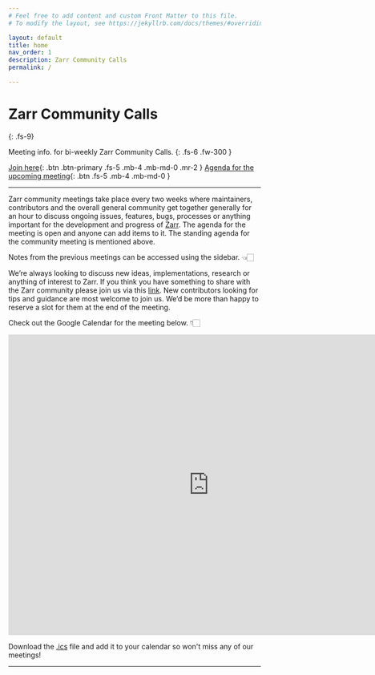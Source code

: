 ```yaml
---
# Feel free to add content and custom Front Matter to this file.
# To modify the layout, see https://jekyllrb.com/docs/themes/#overriding-theme-defaults

layout: default
title: home
nav_order: 1
description: Zarr Community Calls
permalink: /

---
```


# Zarr Community Calls
{: .fs-9}

Meeting info. for bi-weekly Zarr Community Calls.
{: .fs-6 .fw-300 }

[Join here](https://zoom.us/j/300670033?pwd=OFhjV0FHQmhHK2FYbGFRVnBPMVNJdz09){: .btn .btn-primary .fs-5 .mb-4 .mb-md-0 .mr-2 }
[Agenda for the upcoming meeting](https://hackmd.io/tFcffc__QRuo1UdGcGUbsg?view){: .btn .fs-5 .mb-4 .mb-md-0 }

---

Zarr community meetings take place every two weeks where maintainers,
contributors and the overall general community get together generally for an
hour to discuss ongoing issues, features, bugs, processes or anything important
for the development and progress of [Zarr](https://zarr.dev/). The agenda for the meeting is open
and anyone can add items to it. The standing agenda for the community meeting
is mentioned above.

Notes from the previous meetings can be accessed using the sidebar. 👈🏻

We’re always looking to discuss new ideas, implementations, research or anything
of interest to Zarr. If you think you have something to share with the Zarr
community please join us via this [link](https://zoom.us/j/300670033?pwd=OFhjV0FHQmhHK2FYbGFRVnBPMVNJdz09). New contributors looking for tips and
guidance are most welcome to join us. We’d be more than happy to reserve a slot
for them at the end of the meeting.

Check out the Google Calendar for the meeting below. 👇🏻

<iframe id="calendariframe" src="https://calendar.google.com/calendar/embed?ctz=local&src=c_ba2k79i3u0lkf49vo0jre27j14%40group.calendar.google.com&ctz=Europe%2FBerlin" style="border: 0" width="800" height="600" frameborder="0" scrolling="no"></iframe> <script>document.getElementById("calendariframe").src = document.getElementById("calendariframe").src.replace("ctz=local", "ctz=" + Intl.DateTimeFormat().resolvedOptions().timeZone)</script>

Download the [.ics](https://calendar.google.com/calendar/ical/c_ba2k79i3u0lkf49vo0jre27j14%40group.calendar.google.com/public/basic.ics) file and add it to your calendar so won't miss any of our
meetings!

---
